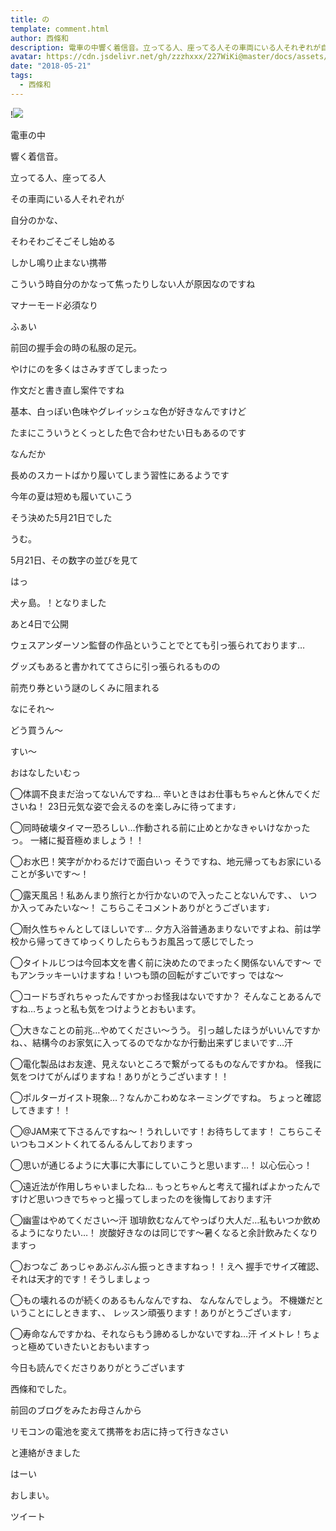 ```yaml
---
title: の
template: comment.html
author: 西條和
description: 電車の中響く着信音。立ってる人、座ってる人その車両にいる人それぞれが自分のかな、...
avatar: https://cdn.jsdelivr.net/gh/zzzhxxx/227WiKi@master/docs/assets/photo/avatar/nagomi.jpg
date: "2018-05-21"
tags:
  - 西條和
---
```


!![](https://cdn.jsdelivr.net/gh/227WiKi/227WiKi-image@master/blog-image/nagomi-2018-05-21_1.jpg)













電車の中












響く着信音。
















立ってる人、座ってる人





その車両にいる人それぞれが








自分のかな、









そわそわごそごそし始める












しかし鳴り止まない携帯












こういう時自分のかなって焦ったりしない人が原因なのですね













マナーモード必須なり












ふぁい










前回の握手会の時の私服の足元。










やけにのを多くはさみすぎてしまったっ











作文だと書き直し案件ですね












基本、白っぽい色味やグレイッシュな色が好きなんですけど










たまにこういうとくっとした色で合わせたい日もあるのです












なんだか






長めのスカートばかり履いてしまう習性にあるようです











今年の夏は短めも履いていこう









そう決めた5月21日でした





うむ。











5月21日、その数字の並びを見て









はっ


犬ヶ島。！となりました








あと4日で公開








ウェスアンダーソン監督の作品ということでとても引っ張られております…









グッズもあると書かれててさらに引っ張られるものの

















前売り券という謎のしくみに阻まれる









なにそれ〜



どう買うん〜








すい〜













おはなしたいむっ





◯体調不良まだ治ってないんですね…
辛いときはお仕事もちゃんと休んでくださいね！
23日元気な姿で会えるのを楽しみに待ってます♩






◯同時破壊タイマー恐ろしい…作動される前に止めとかなきゃいけなかったっ。
一緒に擬音極めましょう！！




◯お水巴！笑字がかわるだけで面白いっ
そうですね、地元帰ってもお家にいることが多いです〜！




◯露天風呂！私あんまり旅行とか行かないので入ったことないんです、、
いつか入ってみたいな〜！
こちらこそコメントありがとうございます♩






◯耐久性ちゃんとしてほしいです…
夕方入浴普通あまりないですよね、前は学校から帰ってきてゆっくりしたらもうお風呂って感じでしたっ





◯タイトルじつは今回本文を書く前に決めたのでまったく関係ないんです〜
でもアンラッキーいけますね！いつも頭の回転がすごいですっ
ではな〜






◯コードちぎれちゃったんですかっお怪我はないですか？
そんなことあるんですね…ちょっと私も気をつけようとおもいます。






◯大きなことの前兆…やめてください〜うう。
引っ越したほうがいいんですかね、、結構今のお家気に入ってるのでなかなか行動出来ずじまいです…汗





◯電化製品はお友達、見えないところで繋がってるものなんですかね。
怪我に気をつけてがんばりますね！ありがとうございます！！






◯ポルターガイスト現象…？なんかこわめなネーミングですね。
ちょっと確認してきます！！





◯@JAM来て下さるんですね〜！うれしいです！お待ちしてます！
こちらこそいつもコメントくれてるんるんしておりますっ





◯思いが通じるように大事に大事にしていこうと思います…！
以心伝心っ！






◯遠近法が作用しちゃいましたね…
もっとちゃんと考えて撮ればよかったんですけど思いつきでちゃっと撮ってしまったのを後悔しております汗







◯幽霊はやめてください〜汗
珈琲飲むなんてやっぱり大人だ…私もいつか飲めるようになりたい…！
炭酸好きなのは同じです〜暑くなると余計飲みたくなりますっ





◯おつなご
あっじゃあぶんぶん振っときますねっ！！えへ
握手でサイズ確認、それは天才的です！そうしましょっ





◯もの壊れるのが続くのあるもんなんですね、
なんなんでしょう。
不機嫌だということにしときます、、
レッスン頑張ります！ありがとうございます♩







◯寿命なんですかね、それならもう諦めるしかないですね…汗
イメトレ！ちょっと極めていきたいとおもいますっ





今日も読んでくださりありがとうございます









西條和でした。









前回のブログをみたお母さんから








リモコンの電池を変えて携帯をお店に持って行きなさい








と連絡がきました








はーい









おしまい。


ツイート



